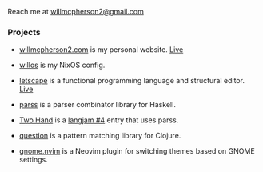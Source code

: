 Reach me at [willmcpherson2@gmail.com](mailto:willmcpherson2@gmail.com)

### Projects

- [willmcpherson2.com](https://github.com/willmcpherson2/willmcpherson2.com) is my personal website. [Live](http://willmcpherson2.com)

- [willos](https://github.com/willmcpherson2/willos) is my NixOS config.

- [letscape](https://github.com/willmcpherson2/letscape) is a functional programming language and structural editor. [Live](http://letscape.willmcpherson2.com)

- [parss](https://github.com/willmcpherson2/parss) is a parser combinator library for Haskell.

- [Two Hand](https://github.com/willmcpherson2/two-hand) is a [langjam #4](https://github.com/langjam/jam0004) entry that uses parss.

- [question](https://github.com/willmcpherson2/question) is a pattern matching library for Clojure.

- [gnome.nvim](https://github.com/willmcpherson2/gnome.nvim) is a Neovim plugin for switching themes based on GNOME settings.
